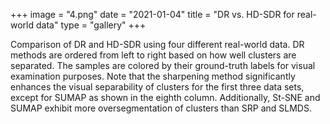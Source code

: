+++
image = "4.png"
date = "2021-01-04"
title = "DR vs. HD-SDR for real-world data"
type = "gallery"
+++

Comparison of DR and HD-SDR using four different real-world data. DR methods are ordered from left to right based on how well clusters are separated. The samples are colored by their ground-truth labels for visual examination purposes. Note that the sharpening method significantly enhances the visual separability of clusters for the first three data sets, except for SUMAP as shown in the eighth column. Additionally, St-SNE and SUMAP exhibit more oversegmentation of clusters than SRP and SLMDS.